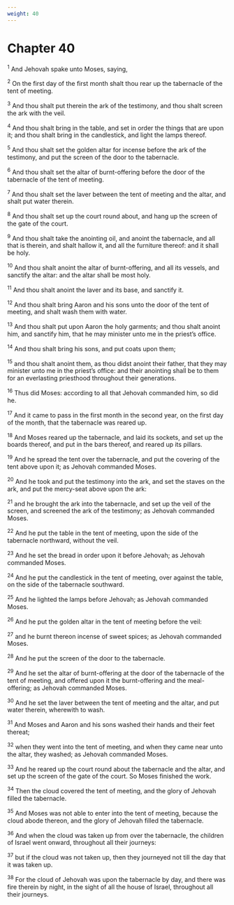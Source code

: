 ```yaml
---
weight: 40
---
```


# Chapter 40

<sup>1</sup> And Jehovah spake unto Moses, saying, 

<sup>2</sup> On the first day of the first month shalt thou rear up the tabernacle of the tent of meeting. 

<sup>3</sup> And thou shalt put therein the ark of the testimony, and thou shalt screen the ark with the veil. 

<sup>4</sup> And thou shalt bring in the table, and set in order the things that are upon it; and thou shalt bring in the candlestick, and light the lamps thereof. 

<sup>5</sup> And thou shalt set the golden altar for incense before the ark of the testimony, and put the screen of the door to the tabernacle. 

<sup>6</sup> And thou shalt set the altar of burnt-offering before the door of the tabernacle of the tent of meeting. 

<sup>7</sup> And thou shalt set the laver between the tent of meeting and the altar, and shalt put water therein. 

<sup>8</sup> And thou shalt set up the court round about, and hang up the screen of the gate of the court. 

<sup>9</sup> And thou shalt take the anointing oil, and anoint the tabernacle, and all that is therein, and shalt hallow it, and all the furniture thereof: and it shall be holy. 

<sup>10</sup> And thou shalt anoint the altar of burnt-offering, and all its vessels, and sanctify the altar: and the altar shall be most holy. 

<sup>11</sup> And thou shalt anoint the laver and its base, and sanctify it. 

<sup>12</sup> And thou shalt bring Aaron and his sons unto the door of the tent of meeting, and shalt wash them with water. 

<sup>13</sup> And thou shalt put upon Aaron the holy garments; and thou shalt anoint him, and sanctify him, that he may minister unto me in the priest’s office. 

<sup>14</sup> And thou shalt bring his sons, and put coats upon them; 

<sup>15</sup> and thou shalt anoint them, as thou didst anoint their father, that they may minister unto me in the priest’s office: and their anointing shall be to them for an everlasting priesthood throughout their generations. 

<sup>16</sup> Thus did Moses: according to all that Jehovah commanded him, so did he. 

<sup>17</sup> And it came to pass in the first month in the second year, on the first day of the month, that the tabernacle was reared up. 

<sup>18</sup> And Moses reared up the tabernacle, and laid its sockets, and set up the boards thereof, and put in the bars thereof, and reared up its pillars. 

<sup>19</sup> And he spread the tent over the tabernacle, and put the covering of the tent above upon it; as Jehovah commanded Moses. 

<sup>20</sup> And he took and put the testimony into the ark, and set the staves on the ark, and put the mercy-seat above upon the ark: 

<sup>21</sup> and he brought the ark into the tabernacle, and set up the veil of the screen, and screened the ark of the testimony; as Jehovah commanded Moses. 

<sup>22</sup> And he put the table in the tent of meeting, upon the side of the tabernacle northward, without the veil. 

<sup>23</sup> And he set the bread in order upon it before Jehovah; as Jehovah commanded Moses. 

<sup>24</sup> And he put the candlestick in the tent of meeting, over against the table, on the side of the tabernacle southward. 

<sup>25</sup> And he lighted the lamps before Jehovah; as Jehovah commanded Moses. 

<sup>26</sup> And he put the golden altar in the tent of meeting before the veil: 

<sup>27</sup> and he burnt thereon incense of sweet spices; as Jehovah commanded Moses. 

<sup>28</sup> And he put the screen of the door to the tabernacle. 

<sup>29</sup> And he set the altar of burnt-offering at the door of the tabernacle of the tent of meeting, and offered upon it the burnt-offering and the meal-offering; as Jehovah commanded Moses. 

<sup>30</sup> And he set the laver between the tent of meeting and the altar, and put water therein, wherewith to wash. 

<sup>31</sup> And Moses and Aaron and his sons washed their hands and their feet thereat; 

<sup>32</sup> when they went into the tent of meeting, and when they came near unto the altar, they washed; as Jehovah commanded Moses. 

<sup>33</sup> And he reared up the court round about the tabernacle and the altar, and set up the screen of the gate of the court. So Moses finished the work. 

<sup>34</sup> Then the cloud covered the tent of meeting, and the glory of Jehovah filled the tabernacle. 

<sup>35</sup> And Moses was not able to enter into the tent of meeting, because the cloud abode thereon, and the glory of Jehovah filled the tabernacle. 

<sup>36</sup> And when the cloud was taken up from over the tabernacle, the children of Israel went onward, throughout all their journeys: 

<sup>37</sup> but if the cloud was not taken up, then they journeyed not till the day that it was taken up. 

<sup>38</sup> For the cloud of Jehovah was upon the tabernacle by day, and there was fire therein by night, in the sight of all the house of Israel, throughout all their journeys. 

